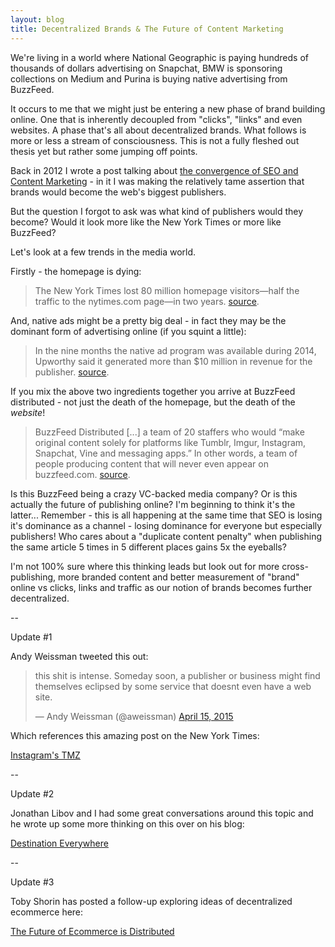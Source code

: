 ```yaml
---
layout: blog
title: Decentralized Brands & The Future of Content Marketing
---
```


We're living in a world where National Geographic is paying hundreds of thousands of dollars advertising on Snapchat, BMW is sponsoring collections on Medium and Purina is buying native advertising from BuzzFeed.

It occurs to me that we might just be entering a new phase of brand building online. One that is inherently decoupled from "clicks", "links" and even websites. A phase that's all about decentralized brands. What follows is more or less a stream of consciousness. This is not a fully fleshed out thesis yet but rather some jumping off points.

Back in 2012 I wrote a post talking about [the convergence of SEO and Content Marketing](https://www.distilled.net/blog/seo/the-time-for-content-marketing-is-now/) - in it I was making the relatively tame assertion that brands would become the web's biggest publishers.

But the question I forgot to ask was what kind of publishers would they become? Would it look more like the New York Times or more like BuzzFeed?

Let's look at a few trends in the media world.

Firstly - the homepage is dying:

>The New York Times lost 80 million homepage visitors—half the traffic to the nytimes.com page—in two years. [source](http://www.theatlantic.com/business/archive/2014/05/what-the-death-the-homepage-means-for-news/370997/).

And, native ads might be a pretty big deal - in fact they may be the dominant form of advertising online (if you squint a little):

>In the nine months the native ad program was available during 2014, Upworthy said it generated more than $10 million in revenue for the publisher. [source](http://www.adweek.com/news/press/emotional-and-effective-upworthys-native-ads-have-brought-more-10-million-site-163041).

If you mix the above two ingredients together you arrive at BuzzFeed distributed - not just the death of the homepage, but the death of the *website*!

>BuzzFeed Distributed [...] a team of 20 staffers who would “make original content solely for platforms like Tumblr, Imgur, Instagram, Snapchat, Vine and messaging apps.” In other words, a team of people producing content that will never even appear on buzzfeed.com. [source](http://www.niemanlab.org/2015/03/a-wave-of-distributed-content-is-coming-will-publishers-sink-or-swim/).

Is this BuzzFeed being a crazy VC-backed media company? Or is this actually the future of publishing online? I'm beginning to think it's the latter... Remember - this is all happening at the same time that SEO is losing it's dominance as a channel - losing dominance for everyone but especially publishers! Who cares about a "duplicate content penalty" when publishing the same article 5 times in 5 different places gains 5x the eyeballs?

I'm not 100% sure where this thinking leads but look out for more cross-publishing, more branded content and better measurement of "brand" online vs clicks, links and traffic as our notion of brands becomes further decentralized.

--

Update #1

Andy Weissman tweeted this out:

<blockquote class="twitter-tweet" lang="en"><p>this shit is intense. Someday soon, a publisher or business might find themselves eclipsed by some service that doesnt even have a web site.</p>&mdash; Andy Weissman (@aweissman) <a href="https://twitter.com/aweissman/status/588372543616126976">April 15, 2015</a></blockquote>
<script async src="//platform.twitter.com/widgets.js" charset="utf-8"></script>

Which references this amazing post on the New York Times:

[Instagram's TMZ](http://www.nytimes.com/2015/04/19/magazine/instagrams-tmz.html)

--

Update #2

Jonathan Libov and I had some great conversations around this topic and he wrote up some more thinking on this over on his blog:

[Destination Everywhere](http://whoo.ps/2015/04/24/destination-everywhere)

--

Update #3

Toby Shorin has posted a follow-up exploring ideas of decentralized ecommerce here:

[The Future of Ecommerce is Distributed](http://subpixel.space/entries/distributed-ecommerce/)